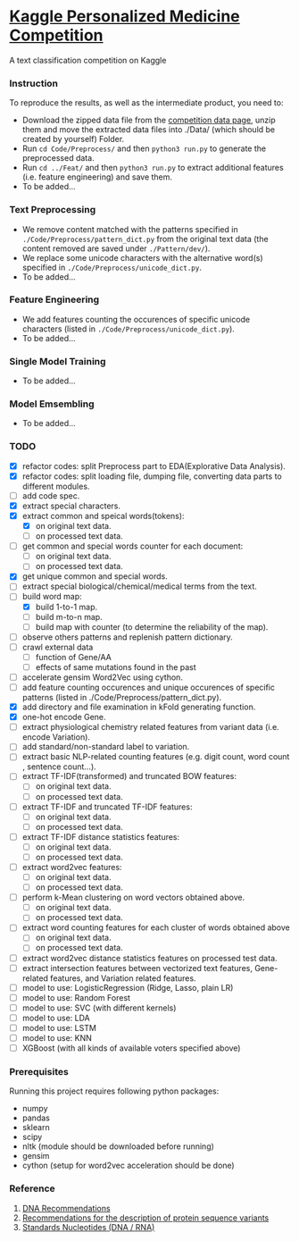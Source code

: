 # [Kaggle Personalized Medicine Competition][a]

A text classification competition on Kaggle

### Instruction

To reproduce the results, as well as the intermediate product, you need to:

* Download the zipped data file from the [competition data page][b], unzip them and move the extracted data files into ./Data/ (which should be created by yourself) Folder.
* Run `cd Code/Preprocess/` and then `python3 run.py` to generate the preprocessed data.
* Run `cd ../Feat/` and then `python3 run.py` to extract additional features (i.e. feature engineering) and save them.
* To be added...

### Text Preprocessing

* We remove content matched with the patterns specified in `./Code/Preprocess/pattern_dict.py` from the original text data (the content removed are saved under `./Pattern/dev/`).
* We replace some unicode characters with the alternative word(s) specified in `./Code/Preprocess/unicode_dict.py`.
* To be added...

### Feature Engineering

* We add features counting the occurences of specific unicode characters (listed in `./Code/Preprocess/unicode_dict.py`).
* To be added...

### Single Model Training

* To be added...

### Model Emsembling

* To be added...

### TODO

- [x] refactor codes: split Preprocess part to EDA(Explorative Data Analysis).
- [x] refactor codes: split loading file, dumping file, converting data parts to different modules.
- [ ] add code spec.
- [x] extract special characters.
- [x] extract common and speical words(tokens):
	- [x] on original text data.
	- [ ] on processed text data.
- [ ] get common and special words counter for each document:
	- [ ] on original text data.
	- [ ] on processed text data.
- [x] get unique common and special words.
- [ ] extract special biological/chemical/medical terms from the text.
- [ ] build word map:
	- [x] build 1-to-1 map.
	- [ ] build m-to-n map.
	- [ ] build map with counter (to determine the reliability of the map).
- [ ] observe others patterns and replenish pattern dictionary.
- [ ] crawl external data
	- [ ] function of Gene/AA
	- [ ] effects of same mutations found in the past
- [ ] accelerate gensim Word2Vec using cython.
- [ ] add feature counting occurences and unique occurences of specific patterns (listed in ./Code/Preprocess/pattern_dict.py).	
- [x] add directory and file examination in kFold generating function.
- [x] one-hot encode Gene.
- [ ] extract physiological chemistry related features from variant data (i.e. encode Variation).
- [ ] add standard/non-standard label to variation.
- [ ] extract basic NLP-related counting features (e.g. digit count, word count , sentence count...).
- [ ] extract TF-IDF(transformed) and truncated BOW features:
	- [ ] on original text data.
	- [ ] on processed text data.
- [ ] extract TF-IDF and truncated TF-IDF features:
	- [ ] on original text data.
	- [ ] on processed text data.
- [ ] extract TF-IDF distance statistics features:
	- [ ] on original text data.
	- [ ] on processed text data.
- [ ] extract word2vec features:
	- [ ] on original text data.
	- [ ] on processed text data.
- [ ] perform k-Mean clustering on word vectors obtained above.
	- [ ] on original text data.
	- [ ] on processed text data.
- [ ] extract word counting features for each cluster of words obtained above 
	- [ ] on original text data.
	- [ ] on processed text data.
- [ ] extract word2vec distance statistics features on processed test data.
- [ ] extract intersection features between vectorized text features, Gene-related features, and Variation related features.
- [ ] model to use: LogisticRegression (Ridge, Lasso, plain LR)
- [ ] model to use: Random Forest
- [ ] model to use: SVC (with different kernels)
- [ ] model to use: LDA
- [ ] model to use: LSTM
- [ ] model to use: KNN
- [ ] XGBoost (with all kinds of available voters specified above)

### Prerequisites

Running this project requires following python packages:
* numpy
* pandas
* sklearn
* scipy
* nltk (module should be downloaded before running)
* gensim
* cython (setup for word2vec acceleration should be done)

### Reference
1. [DNA Recommendations][1]
2. [Recommendations for the description of protein sequence variants][2]
3. [Standards Nucleotides (DNA / RNA)][3]

[a]:https://www.kaggle.com/c/msk-redefining-cancer-treatment
[b]:https://www.kaggle.com/c/msk-redefining-cancer-treatment/data
[1]:http://varnomen.hgvs.org/recommendations/DNA/
[2]:http://www.hgvs.org/mutnomen/recs-prot.html
[3]:http://varnomen.hgvs.org/bg-material/standards/
